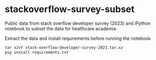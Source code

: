 # stackoverflow-survey-subset
Public data from stack overflow developer survey (2023) and iPython notebook to subset the data for healthcare academia.

Extract the data and install requirements before running the notebook

```bash
tar xJvf stack-overflow-developer-survey-2023.tar.xz
pip install requirements.txt
```
